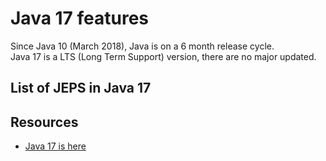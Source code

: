 # Java 17 features
Since Java 10 (March 2018), Java is on a 6 month release cycle. </br>
Java 17 is a LTS (Long Term Support) version, there are no major updated.

## List of JEPS in Java 17

## Resources
* [Java 17 is here](https://blogs.oracle.com/javamagazine/post/java-jdk-17-generally-available)
